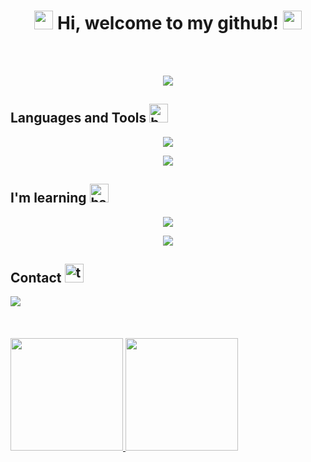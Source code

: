 <h1 align="center"><img width="30" src="https://emojis.slackmojis.com/emojis/images/1643515023/10521/meow_code.gif?1643515023" alt="meow code" /> Hi, welcome to my github! <img width="30" src="https://emojis.slackmojis.com/emojis/images/1643515023/10521/meow_code.gif?1643515023" alt="meow code" /></h1>
<br>
<br>
<p align="center"><img src="https://github.com/PedroQueiroz1/PedroQueiroz1/blob/main/monkey-developer.gif?raw=true"></p>

## Languages and Tools  <img width="30" src="https://emojis.slackmojis.com/emojis/images/1643515307/13263/bongocat_code.gif?1643515307" alt="bongocat code" />

<p align="center">
  <a href="https://skillicons.dev">
    <img src="https://skillicons.dev/icons?i=java,spring,git,mysql,postgres,docker,js,html,css,postman,maven,linux,eclipse,vscode,netlify" />
  </a>
</p>
<p align="center"><img src="https://user-images.githubusercontent.com/73097560/115834477-dbab4500-a447-11eb-908a-139a6edaec5c.gif"></p>

## I'm learning  <img width="30" src="https://emojis.slackmojis.com/emojis/images/1643517522/35539/hammer_computer.gif?1643517522" alt="hammer computer" />
<p align="center">
  <a href="https://skillicons.dev">
    <img src="https://skillicons.dev/icons?i=angular,figma,gradle,hibernate,grafana,jenkins,sass,bootstrap,jquery,mongodb,prometheus,rabbitmq,aws" />
  </a>
</p>
<p align="center"><img src="https://user-images.githubusercontent.com/73097560/115834477-dbab4500-a447-11eb-908a-139a6edaec5c.gif"></p>

## Contact <img width="30" src="https://emojis.slackmojis.com/emojis/images/1643514738/7421/typingcat.gif?1643514738" alt="typing cat" />

<div>
<a href="https://www.linkedin.com/in/pedro-henrique-queiroz/" target="_blank"><img src="https://img.shields.io/badge/-LinkedIn-%230077B5?style=for-the-badge&logo=linkedin&logoColor=white" target="_blank"></a>   
</div>
<br><br><br>

<div>
<a href="https://github.com/seu-usuário-aqui">
<img height="180em" src="https://github-readme-stats.vercel.app/api/top-langs/?username=PedroQueiroz1&layout=compact&langs_count=7&theme=dracula"/>
<img height="180em" src="https://github-readme-stats.vercel.app/api?username=PedroQueiroz1&show_icons=true&theme=dracula&include_all_commits=true&count_private=true"/>
</div>
